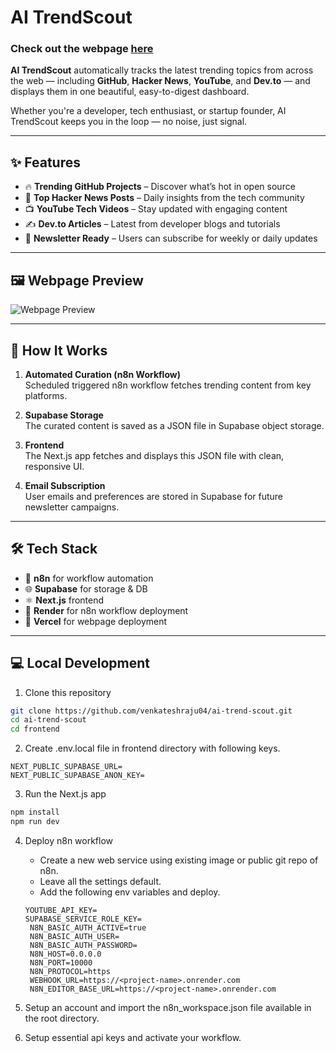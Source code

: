 # AI TrendScout
 ### Check out the webpage [here](https://ai-trend-scout.vercel.app)
 
**AI TrendScout** automatically tracks the latest trending topics from across the web — including **GitHub**, **Hacker News**, **YouTube**, and **Dev.to** — and displays them in one beautiful, easy-to-digest dashboard.

Whether you're a developer, tech enthusiast, or startup founder, AI TrendScout keeps you in the loop — no noise, just signal.

---

## ✨ Features

- 🔥 **Trending GitHub Projects** – Discover what’s hot in open source  
- 📰 **Top Hacker News Posts** – Daily insights from the tech community  
- 📺 **YouTube Tech Videos** – Stay updated with engaging content  
- ✍️ **Dev.to Articles** – Latest from developer blogs and tutorials  
- 📩 **Newsletter Ready** – Users can subscribe for weekly or daily updates  
---

## 🖼️ Webpage Preview

![Webpage Preview](https://res.cloudinary.com/dy0xvvpe6/image/upload/v1750406471/Screenshot_2025-06-20_133007_mdffxo.png)

---

## 🔧 How It Works

1. **Automated Curation (n8n Workflow)**  
   Scheduled triggered n8n workflow fetches trending content from key platforms.

2. **Supabase Storage**  
   The curated content is saved as a JSON file in Supabase object storage.

3. **Frontend**  
   The Next.js app fetches and displays this JSON file with clean, responsive UI.

4. **Email Subscription**  
   User emails and preferences are stored in Supabase for future newsletter campaigns.

---

## 🛠️ Tech Stack

- 🤖 **n8n** for workflow automation  
- 🌐 **Supabase** for storage & DB  
- ⚛️ **Next.js** frontend  
- 🧾 **Render** for n8n workflow deployment  
- 🧾 **Vercel** for webpage deployment  

---

## 💻 Local Development

1. Clone this repository
```bash
git clone https://github.com/venkateshraju04/ai-trend-scout.git
cd ai-trend-scout
cd frontend
```
2. Create .env.local file in frontend directory with following keys.
``` 
NEXT_PUBLIC_SUPABASE_URL=
NEXT_PUBLIC_SUPABASE_ANON_KEY=
```
3. Run the Next.js app
```bash
npm install
npm run dev
```
4. Deploy n8n workflow
   - Create a new web service using existing image or public git repo of n8n.
   - Leave all the settings default.
   - Add the following env variables and deploy.

   ```
   YOUTUBE_API_KEY=
   SUPABASE_SERVICE_ROLE_KEY=
    N8N_BASIC_AUTH_ACTIVE=true
    N8N_BASIC_AUTH_USER=
    N8N_BASIC_AUTH_PASSWORD=  
    N8N_HOST=0.0.0.0
    N8N_PORT=10000
    N8N_PROTOCOL=https
    WEBHOOK_URL=https://<project-name>.onrender.com
    N8N_EDITOR_BASE_URL=https://<project-name>.onrender.com
   ```
5. Setup an account and import the n8n_workspace.json file available in the root directory.
6. Setup essential api keys and activate your workflow.
